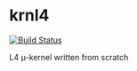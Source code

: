 
krnl4
=====

[![Build Status](https://travis-ci.org/dezelin/krnl4.png?branch=devel)](https://travis-ci.org/dezelin/krnl4)

L4 μ-kernel written from scratch
